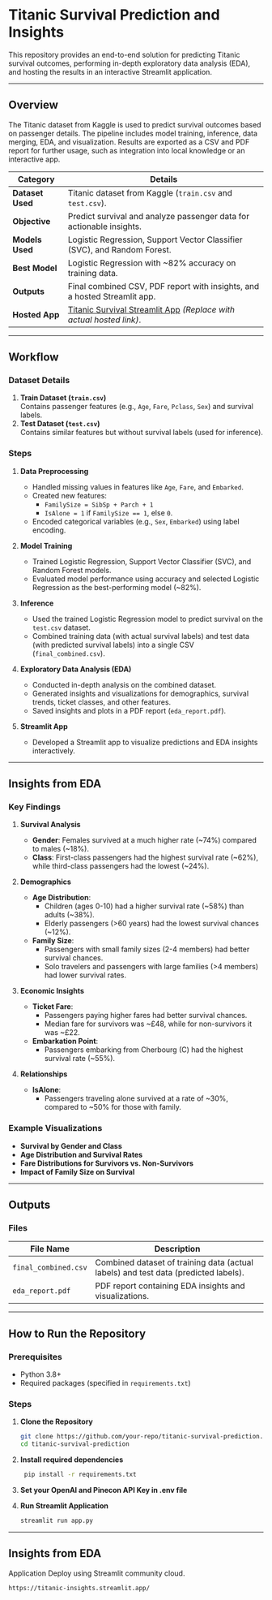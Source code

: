 
# Titanic Survival Prediction and Insights

This repository provides an end-to-end solution for predicting Titanic survival outcomes, performing in-depth exploratory data analysis (EDA), and hosting the results in an interactive Streamlit application.

---

## Overview

The Titanic dataset from Kaggle is used to predict survival outcomes based on passenger details. The pipeline includes model training, inference, data merging, EDA, and visualization. Results are exported as a CSV and PDF report for further usage, such as integration into local knowledge or an interactive app.

| **Category**         | **Details**                                                                                     |
|-----------------------|-------------------------------------------------------------------------------------------------|
| **Dataset Used**      | Titanic dataset from Kaggle (`train.csv` and `test.csv`).                                       |
| **Objective**         | Predict survival and analyze passenger data for actionable insights.                           |
| **Models Used**       | Logistic Regression, Support Vector Classifier (SVC), and Random Forest.                       |
| **Best Model**        | Logistic Regression with ~82% accuracy on training data.                                       |
| **Outputs**           | Final combined CSV, PDF report with insights, and a hosted Streamlit app.                      |
| **Hosted App**        | [Titanic Survival Streamlit App](#) *(Replace with actual hosted link)*.                       |

---

## Workflow

### Dataset Details
1. **Train Dataset (`train.csv`)**  
   Contains passenger features (e.g., `Age`, `Fare`, `Pclass`, `Sex`) and survival labels.
2. **Test Dataset (`test.csv`)**  
   Contains similar features but without survival labels (used for inference).

### Steps
1. **Data Preprocessing**
   - Handled missing values in features like `Age`, `Fare`, and `Embarked`.
   - Created new features:
     - `FamilySize = SibSp + Parch + 1`
     - `IsAlone = 1` if `FamilySize == 1`, else `0`.
   - Encoded categorical variables (e.g., `Sex`, `Embarked`) using label encoding.

2. **Model Training**
   - Trained Logistic Regression, Support Vector Classifier (SVC), and Random Forest models.
   - Evaluated model performance using accuracy and selected Logistic Regression as the best-performing model (~82%).

3. **Inference**
   - Used the trained Logistic Regression model to predict survival on the `test.csv` dataset.
   - Combined training data (with actual survival labels) and test data (with predicted survival labels) into a single CSV (`final_combined.csv`).

4. **Exploratory Data Analysis (EDA)**
   - Conducted in-depth analysis on the combined dataset.
   - Generated insights and visualizations for demographics, survival trends, ticket classes, and other features.
   - Saved insights and plots in a PDF report (`eda_report.pdf`).

5. **Streamlit App**
   - Developed a Streamlit app to visualize predictions and EDA insights interactively.

---

## Insights from EDA

### Key Findings
1. **Survival Analysis**
   - **Gender**: Females survived at a much higher rate (~74%) compared to males (~18%).
   - **Class**: First-class passengers had the highest survival rate (~62%), while third-class passengers had the lowest (~24%).

2. **Demographics**
   - **Age Distribution**:
     - Children (ages 0-10) had a higher survival rate (~58%) than adults (~38%).
     - Elderly passengers (>60 years) had the lowest survival chances (~12%).
   - **Family Size**:
     - Passengers with small family sizes (2-4 members) had better survival chances.
     - Solo travelers and passengers with large families (>4 members) had lower survival rates.

3. **Economic Insights**
   - **Ticket Fare**:
     - Passengers paying higher fares had better survival chances.
     - Median fare for survivors was ~£48, while for non-survivors it was ~£22.
   - **Embarkation Point**:
     - Passengers embarking from Cherbourg (C) had the highest survival rate (~55%).

4. **Relationships**
   - **IsAlone**:
     - Passengers traveling alone survived at a rate of ~30%, compared to ~50% for those with family.

### Example Visualizations
- **Survival by Gender and Class**
- **Age Distribution and Survival Rates**
- **Fare Distributions for Survivors vs. Non-Survivors**
- **Impact of Family Size on Survival**

---

## Outputs

### Files
| **File Name**         | **Description**                                                                              |
|-----------------------|----------------------------------------------------------------------------------------------|
| `final_combined.csv`  | Combined dataset of training data (actual labels) and test data (predicted labels).          |
| `eda_report.pdf`      | PDF report containing EDA insights and visualizations.                                       |

---

## How to Run the Repository

### Prerequisites
- Python 3.8+
- Required packages (specified in `requirements.txt`)

### Steps
1. **Clone the Repository**
   ```bash
   git clone https://github.com/your-repo/titanic-survival-prediction.git
   cd titanic-survival-prediction

2. **Install required dependencies**
   ```bash
    pip install -r requirements.txt

4. **Set your OpenAI and Pinecon API Key in .env file**

3.  **Run Streamlit Application**
    ```bash
    streamlit run app.py

---

## Insights from EDA

Application Deploy using Streamlit community cloud.

 ```bash
https://titanic-insights.streamlit.app/

